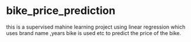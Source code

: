 # bike_price_prediction
this is a supervised mahine learning project using linear regression which uses brand name ,years bike is used etc to predict the price of the bike.
